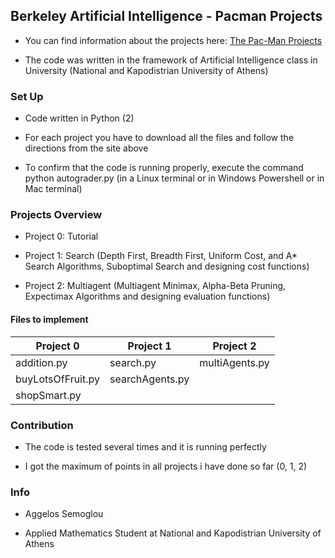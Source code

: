 ## Berkeley Artificial Intelligence - Pacman Projects

<div id="header" align="center">
  <https://media.giphy.com/media/cyMqOH8rjgDHG/giphy.gif/>
</div>

* You can find information about the projects here: [The Pac-Man Projects](https://inst.eecs.berkeley.edu/~cs188/sp22/projects/)

* The code was written in the framework of Artificial Intelligence class in University (National and Kapodistrian University of Athens)


### Set Up

* Code written in Python (2)

* For each project you have to download all the files and follow the directions from the site above 

* To confirm that the code is running properly, execute the command python autograder.py (in a Linux terminal or in Windows Powershell or in Mac terminal)

### Projects Overview

* Project 0: Tutorial

* Project 1: Search (Depth First, Breadth First, Uniform Cost, and A* Search Algorithms, Suboptimal Search and designing cost functions)

* Project 2: Multiagent (Multiagent Minimax, Alpha-Beta Pruning, Expectimax Algorithms and designing evaluation functions)

#### Files to implement

Project 0 | Project 1 | Project 2
-----------|-----------|---------|
addition.py|search.py|multiAgents.py
buyLotsOfFruit.py|searchAgents.py|
shopSmart.py|

### Contribution 
* The code is tested several times and it is running perfectly

* I got the maximum of points in all projects i have done so far (0, 1, 2)

### Info
* Aggelos Semoglou

* Applied Mathematics Student at National and Kapodistrian University of Athens
